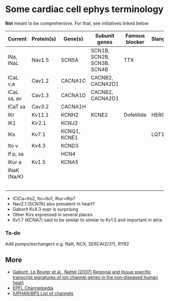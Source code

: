 # Some cardiac cell ephys terminology

**Not** meant to be comprehensive.
For that, see initiatives linked below

| Current     | Protein(s) | Gene(s)      | Subunit genes              | Famous blocker | Slang |
|-------------|------------|--------------|----------------------------|----------------|-------|
| INa, INaL   | Nav1.5     | SCN5A        | SCN1B, SCN2B, SCN3B, SCN4B | TTX            |       |
| ICaL v,a    | Cav1.2     | CACNA1C      | CACNB2, CACNA2D1           |                |       |
| ICaL sa, av | Cav1.3     | CACNA1D      | CACNB2, CACNA2D1           |                |       |
| ICaT sa     | Cav3.2     | CACNA1H      |                            |                |       |
| IKr         | Kv11.1     | KCNH2        | KCNE2                      | Dofetilide     | HERG  |
| IK1         | Kir2.1     | KCNJ2        |                            |                |       |
| IKs         | Kv7.1      | KCNQ1, KCNE1 |                            |                | LQT1  |
| Ito v       | Kv4.3      | KCND3        |                            |                |       |
| If p, sa    |            | HCN4         |                            |                |       |
| IKur a      | Kv1.5      | KCNA5        |                            |                |       |
| INaK (Na/K) | 
|             |            |              |                            |                |       |
|             |            |              |                            |                |       |
|             |            |              |                            |                |       |
|             |            |              |                            |                |       |
|             |            |              |                            |                |       |

- IClCa=Ito2, Ito=Ito1, IKur=IKp?
- Nav2.1 (SCN7A) also prevalent in heart?
- Gaborit Kv4.3 expr is surprising
- Other Kirs expressed in several places
- Kv1.7 (KCNA7) said to be similar to similar to Kv1.5 and important in atria

### To-do

Add pumps/exchangers e.g. NaK, NCX, SERCA(2/3?), RYR2

## More

- [Gaborit, Le Bouter et al., Nattel (2007) Regional and tissue specific transcript signatures of ion channel genes in the non‐diseased human heart](https://doi.org/10.1113/jphysiol.2006.126714)
- [EPFL Channelpedia](https://channelpedia.epfl.ch/)
- [IUPHAR/BPS List of channels](https://www.guidetopharmacology.org/GRAC/IonChannelListForward?class=VGIC)

